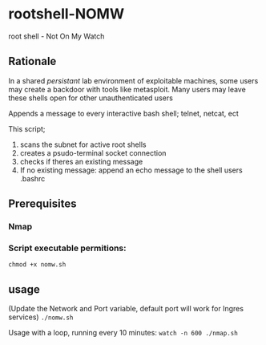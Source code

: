 # rootshell-NOMW
root shell - Not On My Watch

## Rationale
In a shared *persistant* lab environment of exploitable machines, some users may create a backdoor with tools like metasploit. 
Many users may leave these shells open for other unauthenticated users

Appends a message to every interactive bash shell; telnet, netcat, ect

This script;
  1. scans the subnet for active root shells
  2. creates a psudo-terminal socket connection
  3. checks if theres an existing message
  4. If no existing message: append an echo message to the shell users .bashrc 
  
  
## Prerequisites
### Nmap
### Script executable permitions:
  `chmod +x nomw.sh`

## usage
(Update the Network and Port variable, default port will work for Ingres services)
`./nomw.sh`

Usage with a loop, running every 10 minutes:
  `watch -n 600 ./nmap.sh`
